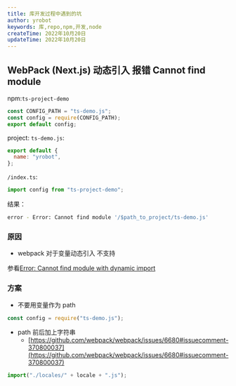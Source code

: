 ```yaml
---
title: 库开发过程中遇到的坑
author: yrobot
keywords: 库,repo,npm,开发,node
createTime: 2022年10月20日
updateTime: 2022年10月20日
---
```


## WebPack (Next.js) 动态引入 报错 Cannot find module

npm:`ts-project-demo`

```ts
const CONFIG_PATH = "ts-demo.js";
const config = require(CONFIG_PATH);
export default config;
```

project:
`ts-demo.js`:

```js
export default {
  name: "yrobot",
};
```

`/index.ts`:

```ts
import config from "ts-project-demo";
```

结果：

```bash
error - Error: Cannot find module '/$path_to_project/ts-demo.js'
```

### 原因

- webpack 对于变量动态引入 不支持

参看[Error: Cannot find module with dynamic import](https://github.com/webpack/webpack/issues/6680#issuecomment-370798365)

### 方案

- 不要用变量作为 path

```ts
const config = require("ts-demo.js");
```

- path 前后加上字符串
  - [https://github.com/webpack/webpack/issues/6680#issuecomment-370800037](https://github.com/webpack/webpack/issues/6680#issuecomment-370800037)

```ts
import("./locales/" + locale + ".js");
```
